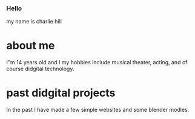 ### Hello
 my name is charlie hill
 # about me
 I"m 14 years old and I my hobbies include musical theater, acting, and of course didgital technology.
 # past didgital projects
 In the past I have made a few simple websites and some blender modles.
 
<!--
**charcharyas/charcharyas** is a ✨ _special_ ✨ repository because its `README.md` (this file) appears on your GitHub profile.

Here are some ideas to get you started:

- 🔭 I’m currently working on ...
- 🌱 I’m currently learning ...
- 👯 I’m looking to collaborate on ...
- 🤔 I’m looking for help with ...
- 💬 Ask me about ...
- 📫 How to reach me: ...
- 😄 Pronouns: ...
- ⚡ Fun fact: ...
-->

